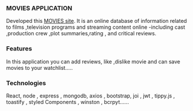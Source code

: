 ### MOVIES APPLICATION

Developed this  [MOVIES site](https://omer-movie.herokuapp.com/).
It is an online database of information related to films ,television programs and streaming content online -including cast ,production crew ,plot summaries,rating , and critical reviews.


### Features 

In this application you can add reviews, like ,dislike movie and can save movies to your watchlist.....

### Technologies
React, node , express , mongodb, axios , bootstrap, joi , jwt , tippy.js , 
toastify , styled Components , winston , bcrpyt......
